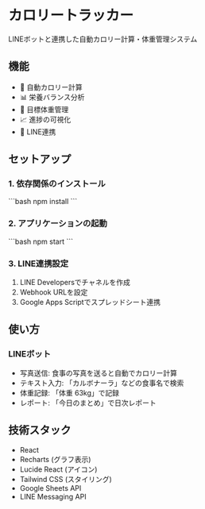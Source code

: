 # カロリートラッカー

LINEボットと連携した自動カロリー計算・体重管理システム

## 機能

- 🍎 自動カロリー計算
- 📊 栄養バランス分析
- 🎯 目標体重管理
- 📈 進捗の可視化
- 💬 LINE連携

## セットアップ

### 1. 依存関係のインストール
\`\`\`bash
npm install
\`\`\`

### 2. アプリケーションの起動
\`\`\`bash
npm start
\`\`\`

### 3. LINE連携設定
1. LINE Developersでチャネルを作成
2. Webhook URLを設定
3. Google Apps Scriptでスプレッドシート連携

## 使い方

### LINEボット
- 写真送信: 食事の写真を送ると自動でカロリー計算
- テキスト入力: 「カルボナーラ」などの食事名で検索
- 体重記録: 「体重 63kg」で記録
- レポート: 「今日のまとめ」で日次レポート

## 技術スタック
- React
- Recharts (グラフ表示)
- Lucide React (アイコン)
- Tailwind CSS (スタイリング)
- Google Sheets API
- LINE Messaging API

